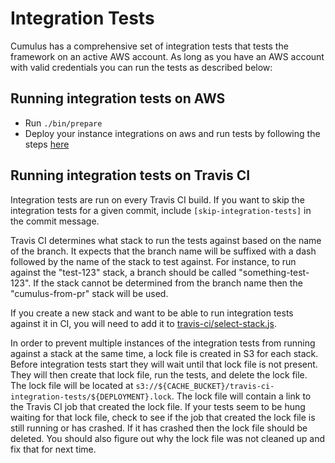 # Integration Tests
Cumulus has a comprehensive set of integration tests that tests the framework on an active AWS account. As long as you have an AWS account with valid credentials you can run the tests as described below:

## Running integration tests on AWS

- Run `./bin/prepare`
- Deploy your instance integrations on aws and run tests by following the steps [here](example/README.md)

## Running integration tests on Travis CI

Integration tests are run on every Travis CI build. If you want to skip the
integration tests for a given commit, include `[skip-integration-tests]` in the
commit message.

Travis CI determines what stack to run the tests against based on the name of
the branch. It expects that the branch name will be suffixed with a dash
followed by the name of the stack to test against. For instance, to run against
the "test-123" stack, a branch should be called "something-test-123". If the
stack cannot be determined from the branch name then the "cumulus-from-pr" stack
will be used.

If you create a new stack and want to be able to run integration tests against
it in CI, you will need to add it to [travis-ci/select-stack.js](travis-ci/select-stack.js).

In order to prevent multiple instances of the integration tests from running
against a stack at the same time, a lock file is created in S3 for each stack.
Before integration tests start they will wait until that lock file is not
present. They will then create that lock file, run the tests, and delete the
lock file. The lock file will be located at
`s3://${CACHE_BUCKET}/travis-ci-integration-tests/${DEPLOYMENT}.lock`. The lock
file will contain a link to the Travis CI job that created the lock file. If
your tests seem to be hung waiting for that lock file, check to see if the job
that created the lock file is still running or has crashed. If it has crashed
then the lock file should be deleted. You should also figure out why the lock
file was not cleaned up and fix that for next time.
